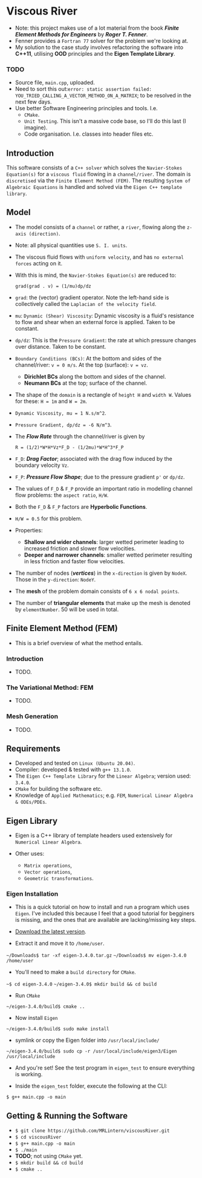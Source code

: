 # Viscous River

* Note: this project makes use of a lot material from the book ___Finite Element Methods for Engineers___ by ___Roger T. Fenner___.
* Fenner provides a `Fortran 77` solver for the problem we're looking at.
* My solution to the case study involves refactoring the software into __C++11__, utilising __OOD__ principles and the __Eigen Template Library__.

### TODO
* Source file, `main.cpp`, uploaded.
* Need to sort this out:`error: static assertion failed: YOU_TRIED_CALLING_A_VECTOR_METHOD_ON_A_MATRIX`; to be resolved in the next few days.
* Use better Software Engineering principles and tools. I.e.
   - `CMake`.
   - `Unit Testing`. This isn't a massive code base, so I'll do this last (I imagine).
   - Code organisation. I.e. classes into header files etc.

## Introduction

This software consists of a `C++ solver` which solves the `Navier-Stokes Equation(s)` for a `viscous fluid` flowing in a `channel/river`.
The domain is `discretised` via the `Finite Element Method (FEM)`. The resulting `System of Algebraic Equations` is handled and solved via the `Eigen C++ template library`.

## Model

* The model consists of a `channel` or rather, a `river`, flowing along the `z-axis (direction)`.
* Note: all physical quantities use `S. I. units`.
* The viscous fluid flows with `uniform velocity`, and has `no external forces` acting on it.
* With this is mind, the `Navier-Stokes Equation(s)` are reduced to:

	`grad(grad . v) = (1/mu)dp/dz`

* `grad`: the (vector) gradient operator. Note the left-hand side is collectively called the `Laplacian of the velocity field`.

* `mu`: `Dynamic (Shear) Viscosity`: Dynamic viscosity is a fluid's resistance to flow and shear when an external force is applied. Taken to be constant.

* `dp/dz`: This is the `Pressure Gradient`: the rate at which pressure changes over distance. Taken to be constant.

* `Boundary Conditions (BCs)`: At the bottom and sides of the channel/river: `v = 0 m/s`. At the top (surface): `v = vz`.

  	- __Dirichlet BCs__ along the bottom and sides of the channel.
  	- __Neumann BCs__ at the top; surface of the channel.

* The shape of the `domain` is a rectangle of `height H` and `width W`. Values for these: `H = 1m` and `W = 2m`.
* `Dynamic Viscosity, mu = 1 N.s/m^2`.
* `Pressure Gradient, dp/dz = -6 N/m^3`.
* The ___Flow Rate___ through the channel/river is given by 

	`R = (1/2)*W*H*Vz*F_D - (1/2mu)*W*H^3*F_P`

* `F_D`: ___Drag Factor___; associated with the drag flow induced by the boundary velocity `Vz`.
* `F_P`: ___Pressure Flow Shape___; due to the pressure gradient `p'` or `dp/dz`. 
* The values of `F_D` & `F_P` provide an important ratio in modelling channel flow problems: the `aspect ratio`, `H/W`.
* Both the `F_D` & `F_P` factors are __Hyperbolic Functions__. 
* `H/W = 0.5` for this problem.
* Properties:

	- __Shallow and wider channels__: larger wetted perimeter leading to increased friction and slower flow velocities.
	- __Deeper and narrower channels__: smaller wetted perimeter resulting in less friction and faster flow velocities.
* The number of nodes (___vertices___) in the `x-direction` is given by `NodeX`. Those in the `y-direction`: `NodeY`.
* The __mesh__ of the problem domain consists of `6 x 6 nodal points`.
* The number of __triangular elements__ that make up the mesh is denoted by `elementNumber`. 50 will be used in total.

## Finite Element Method (FEM)

* This is a brief overview of what the method entails.

### Introduction

* TODO.

### The Variational Method: FEM

* TODO.

### Mesh Generation

* TODO.

## Requirements

* Developed and tested on `Linux (Ubuntu 20.04)`.
* Compiler: developed & tested with `g++ 13.1.0`.
* The `Eigen C++ Template Library` for the `Linear Algebra`; version used: `3.4.0`.
* `CMake` for building the software etc.
* Knowledge of `Applied Mathematics`; e.g. `FEM`, `Numerical Linear Algebra & ODEs/PDEs`.

## Eigen Library

* Eigen is a C++ library of template headers used extensively for `Numerical Linear Algebra`.

* Other uses:

	- `Matrix operations`,
	- `Vector operations`,
	- `Geometric transformations`.

### Eigen Installation

* This is a quick tutorial on how to install and run a program which uses `Eigen`. I've included this because I feel that a good tutorial for begginers is missing, and the ones that are available are lacking/missing key steps.

* [Download the latest version](http://eigen.tuxfamily.org/index.php?title=Main_Page#Download).
* Extract it and move it to `/home/user`.

`~/Downloads$ tar -xf eigen-3.4.0.tar.gz`
`~/Downloads$ mv eigen-3.4.0 /home/user`

* You'll need to make a `build directory` for `CMake`. 

`~$ cd eigen-3.4.0`
`~/eigen-3.4.0$ mkdir build && cd build`

* Run `CMake`

`~/eigen-3.4.0/build$ cmake ..`

* Now install `Eigen`

`~/eigen-3.4.0/build$ sudo make install`

* symlink or copy the Eigen folder into `/usr/local/include/`

`~/eigen-3.4.0/build$ sudo cp -r /usr/local/include/eigen3/Eigen /usr/local/include`

* And you're set! See the test program in `eigen_test` to ensure everything is working.

* Inside the `eigen_test` folder, execute the following at the CLI:

`$ g++ main.cpp -o main`


## Getting & Running the Software

* `$ git clone https://github.com/MRLintern/viscousRiver.git`
* `$ cd viscousRiver`
* `$ g++ main.cpp -o main`
* `$ ./main`
* __TODO__; not using `CMake` yet.
* `$ mkdir build && cd build`
* `$ cmake ..`
